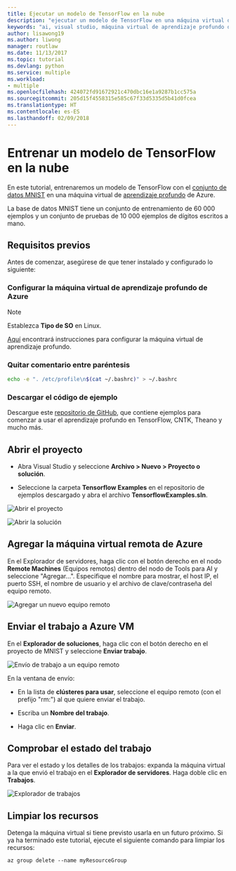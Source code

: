```yaml
---
title: Ejecutar un modelo de TensorFlow en la nube
description: "ejecutar un modelo de TensorFlow en una máquina virtual de aprendizaje profundo de azure"
keywords: "ai, visual studio, máquina virtual de aprendizaje profundo de azure"
author: lisawong19
ms.author: liwong
manager: routlaw
ms.date: 11/13/2017
ms.topic: tutorial
ms.devlang: python
ms.service: multiple
ms.workload:
- multiple
ms.openlocfilehash: 424072fd91672921c470dbc16e1a9287b1cc575a
ms.sourcegitcommit: 205d15f4558315e585c67f33d5335d5b41d0fcea
ms.translationtype: HT
ms.contentlocale: es-ES
ms.lasthandoff: 02/09/2018
---
```

# <a name="train-a-tensorflow-model-in-the-cloud"></a>Entrenar un modelo de TensorFlow en la nube

En este tutorial, entrenaremos un modelo de TensorFlow con el [conjunto de datos MNIST](http://yann.lecun.com/exdb/mnist/) en una máquina virtual de [aprendizaje profundo](https://docs.microsoft.com/azure/machine-learning/data-science-virtual-machine/deep-learning-dsvm-overview) de Azure. 

La base de datos MNIST tiene un conjunto de entrenamiento de 60 000 ejemplos y un conjunto de pruebas de 10 000 ejemplos de dígitos escritos a mano.

## <a name="prerequisites"></a>Requisitos previos
Antes de comenzar, asegúrese de que tener instalado y configurado lo siguiente:

### <a name="setup-azure-deep-learning-virtual-machine"></a>Configurar la máquina virtual de aprendizaje profundo de Azure

> [!NOTE] 
> Establezca **Tipo de SO** en Linux.

[Aquí](https://docs.microsoft.com/azure/machine-learning/data-science-virtual-machine/provision-deep-learning-dsvm) encontrará instrucciones para configurar la máquina virtual de aprendizaje profundo. 

### <a name="remove-comment-in-parens"></a>Quitar comentario entre paréntesis

```bash
echo -e ". /etc/profile\n$(cat ~/.bashrc)" > ~/.bashrc
```

### <a name="download-sample-code"></a>Descargar el código de ejemplo

Descargue este [repositorio de GitHub](https://github.com/Microsoft/samples-for-ai), que contiene ejemplos para comenzar a usar el aprendizaje profundo en TensorFlow, CNTK, Theano y mucho más. 

## <a name="open-project"></a>Abrir el proyecto

- Abra Visual Studio y seleccione **Archivo > Nuevo > Proyecto o solución**.

- Seleccione la carpeta **Tensorflow Examples** en el repositorio de ejemplos descargado y abra el archivo **TensorflowExamples.sln**. 

![Abrir el proyecto](media\tensorflow-local\open-project.png)

![Abrir la solución](media\tensorflow-local\open-solution.png)

## <a name="add-azure-remote-vm"></a>Agregar la máquina virtual remota de Azure

En el Explorador de servidores, haga clic con el botón derecho en el nodo **Remote Machines** (Equipos remotos) dentro del nodo de Tools para AI y seleccione "Agregar...". Especifique el nombre para mostrar, el host IP, el puerto SSH, el nombre de usuario y el archivo de clave/contraseña del equipo remoto. 

![Agregar un nuevo equipo remoto](media\tensorflow-vm\add-remote-vm.png)

## <a name="submit-job-to-azure-vm"></a>Enviar el trabajo a Azure VM
En el **Explorador de soluciones**, haga clic con el botón derecho en el proyecto de MNIST y seleccione **Enviar trabajo**.

![Envío de trabajo a un equipo remoto](media\tensorflow-vm\job-submission.png)

En la ventana de envío:

- En la lista de **clústeres para usar**, seleccione el equipo remoto (con el prefijo "rm:") al que quiere enviar el trabajo.

- Escriba un **Nombre del trabajo**. 

- Haga clic en **Enviar**. 

## <a name="check-status-of-job"></a>Comprobar el estado del trabajo 
Para ver el estado y los detalles de los trabajos: expanda la máquina virtual a la que envió el trabajo en el **Explorador de servidores**. Haga doble clic en **Trabajos**.

![Explorador de trabajos](media\tensorflow-vm\job-browser.png)

## <a name="clean-up-resources"></a>Limpiar los recursos

Detenga la máquina virtual si tiene previsto usarla en un futuro próximo. Si ya ha terminado este tutorial, ejecute el siguiente comando para limpiar los recursos:

```azurecli-interactive
az group delete --name myResourceGroup
```